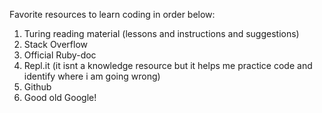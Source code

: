 Favorite resources to learn coding in order below:
1. Turing reading material (lessons and instructions and suggestions)
2. Stack Overflow
3. Official Ruby-doc
4. Repl.it (it isnt a knowledge resource but it helps me practice code and identify where i am going wrong)
5. Github
6. Good old Google!

